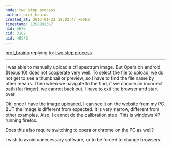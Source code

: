 ```yaml
---
node: two step process
author: prof_braino
created_at: 2013-01-22 19:02:47 +0000
timestamp: 1358881367
nid: 5676
cid: 3182
uid: 48546
---
```




[prof_braino](../profile/prof_braino) replying to: [two step process](../notes/profbraino/1-22-2013/two-step-process-0)

----
I was able to manually  upload a cfl spectrum image.  But Opera on android (Nexus 10) does not cooperate very well.  To select the file to upload, we do not get to see a thumbnail or preview, so I have to find the file name by other means.  Then when we navigate to the find, if we choose an incorrect path (fat finger), we cannot back out. I have to exit the browser and start over. 

Ok, once I have the image uploaded, I can see it on the website from my PC.   BUT the image is different from expected.  It is very narrow, different from other examples.  Also, I cannot do the calibration step.  This is windows XP running firefox. 

Does this also require switching to opera or chrome on the PC as well?  

I wish to avoid unnecessary software, or to be forced to change browsers. 
